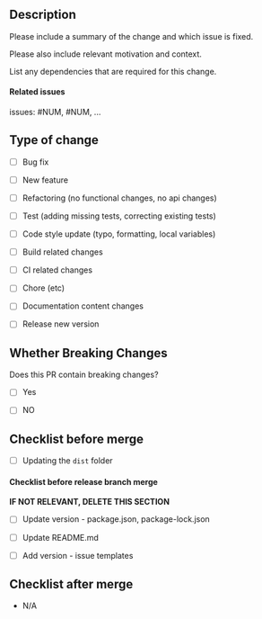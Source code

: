 ## Description

Please include a summary of the change and which issue is fixed.

Please also include relevant motivation and context. 

List any dependencies that are required for this change.


#### Related issues
issues: #NUM, #NUM, ...


## Type of change

- [ ] Bug fix
- [ ] New feature
- [ ] Refactoring (no functional changes, no api changes)
- [ ] Test (adding missing tests, correcting existing tests)
- [ ] Code style update (typo, formatting, local variables)
- [ ] Build related changes
- [ ] CI related changes
- [ ] Chore (etc)
- [ ] Documentation content changes
- [ ] Release new version


## Whether Breaking Changes
Does this PR contain breaking changes?

- [ ] Yes
- [ ] NO


## Checklist before merge

- [ ] Updating the `dist` folder


#### Checklist before release branch merge
**IF NOT RELEVANT, DELETE THIS SECTION**
- [ ] Update version - package.json, package-lock.json
- [ ] Update README.md
- [ ] Add version - issue templates


## Checklist after merge

- N/A
